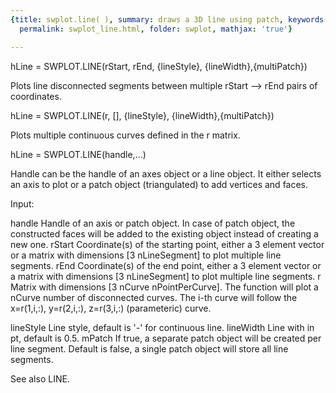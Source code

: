 ```yaml
---
{title: swplot.line( ), summary: draws a 3D line using patch, keywords: sample, sidebar: sw_sidebar,
  permalink: swplot_line.html, folder: swplot, mathjax: 'true'}

---
```

 
hLine = SWPLOT.LINE(rStart, rEnd, {lineStyle}, {lineWidth},{multiPatch})
 
Plots line disconnected segments between multiple rStart --> rEnd pairs
of coordinates.
 
hLine = SWPLOT.LINE(r, [], {lineStyle}, {lineWidth},{multiPatch})
 
Plots multiple continuous curves defined in the r matrix.
 
hLine = SWPLOT.LINE(handle,...)
 
Handle can be the handle of an axes object or a line object. It either
selects an axis to plot or a patch object (triangulated) to add vertices
and faces.
 
Input:
 
handle    Handle of an axis or patch object. In case of patch object, the
          constructed faces will be added to the existing object instead
          of creating a new one.
rStart    Coordinate(s) of the starting point, either a 3 element vector or
          a matrix with dimensions [3 nLineSegment] to plot multiple line
          segments.
rEnd      Coordinate(s) of the end point, either a 3 element vector or
          a matrix with dimensions [3 nLineSegment] to plot multiple line
          segments.
r         Matrix with dimensions [3 nCurve nPointPerCurve]. The function
          will plot a nCurve number of disconnected curves. The i-th
          curve will follow the x=r(1,i,:), y=r(2,i,:), z=r(3,i,:)
          (parameteric) curve.
 
lineStyle Line style, default is '-' for continuous line.
lineWidth Line with in pt, default is 0.5.
mPatch    If true, a separate patch object will be created per line
          segment. Default is false, a single patch object will store all
          line segments.
 
See also LINE.
 


